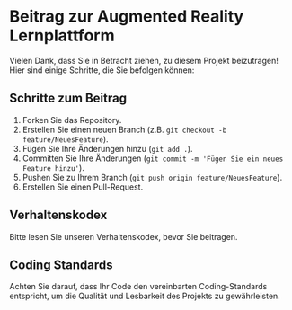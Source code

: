 # Beitrag zur Augmented Reality Lernplattform

Vielen Dank, dass Sie in Betracht ziehen, zu diesem Projekt beizutragen! Hier sind einige Schritte, die Sie befolgen können:

## Schritte zum Beitrag

1. Forken Sie das Repository.
2. Erstellen Sie einen neuen Branch (z.B. `git checkout -b feature/NeuesFeature`).
3. Fügen Sie Ihre Änderungen hinzu (`git add .`).
4. Committen Sie Ihre Änderungen (`git commit -m 'Fügen Sie ein neues Feature hinzu'`).
5. Pushen Sie zu Ihrem Branch (`git push origin feature/NeuesFeature`).
6. Erstellen Sie einen Pull-Request.

## Verhaltenskodex

Bitte lesen Sie unseren Verhaltenskodex, bevor Sie beitragen.

## Coding Standards

Achten Sie darauf, dass Ihr Code den vereinbarten Coding-Standards entspricht, um die Qualität und Lesbarkeit des Projekts zu gewährleisten.